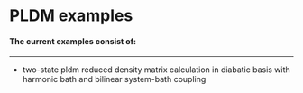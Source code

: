 # PLDM examples

#### The current examples consist of:
---------------------------------------

* two-state pldm reduced density matrix calculation in diabatic basis with harmonic bath and bilinear system-bath coupling
